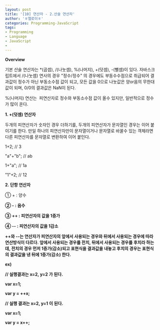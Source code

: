 ```yaml
---
layout: post
title: '[10] 연산자 - 2.산술 연산자'
author: 'ㅎ엘로이ㅎ'
categories: Programming-JavaScript
tags:
- Programming
- Language
- JavaScript
-
---
```



<script> location.href='https://cafe.naver.com/develoid/701833' ; </script>

<b>Overview</b><p>기본 산술 연산자는 *(곱셉), /(나눗셈), %(나머지), +(덧셈), -(뺄셈)이 있다. 자바스크립트에서 /(나눗셈) 연사의 경우 "정수/정수" 의 경우에도 부동수수점으로 취급되어 결과값이 정수가 아닌 부동소수점 값이 되고, 모든 값을 0으로 나눗값은 양or음의 무한대 값이 되며, 0/0의 결과값은 NaN이 된다.&nbsp;</p><p>%(나머지) 연산는&nbsp;&nbsp;피연산자로&nbsp;정수와 부동소수점 값이 올수 있지만, 일반적으로 정수가 많이 온다.</p><p><b>1. +(덧셈) 연산자</b></p><p>두개의 피연산자가 숫자인 경우 더하기를, 두개의 피연산자가 문자열인 경우는 이어 붙이기를 한다. 만일 하나의 피연산자만이 문자열이거나 문자열로 바꿀수 있는 객체라면 다른 피연산자를 문자열로 변환하여 이어 붙인다.</p><p>1+2;&nbsp;// 3</p><p>"a"+"b";&nbsp;// ab</p><p>1+"a";&nbsp;// 1a</p><p>"1"+2;&nbsp;// 12</p><p><b>2. 단항 연산자</b></p><p>① + : 양수<b></p><p>② - : 음수<b></p><p>③ ++ : 피연산자의 값을 1증가<b></p><p>④ -- : 피연산자의 값을 1감소<b></p><p>++와 --는 연산자가 피연산자의 앞에서 사용되는 경우와 뒤에서 사용되는 경우에 따라 연산방식이 다르다.&nbsp;앞에서 사용되는 경우를 전치, 뒤에서 사용되는 경우를 후치라 하는데, 전치의 경우 먼저 1증가(감소)되고 표현식을 결과값을 내놓고 후치의 경우는 표현식의 결과값을 낸 뒤에 1증가(감소) 한다.&nbsp;</p><p>ex)</p><p>// 실행결과는 x=2, y=2 가 된다.</p><p>var x=1;</p><p>var y = ++x;</p><p>// 실행 결과는 x=2, y=1 이 된다.</p><p>var x=1;</p><p>var y = x++;</p><p></p>
